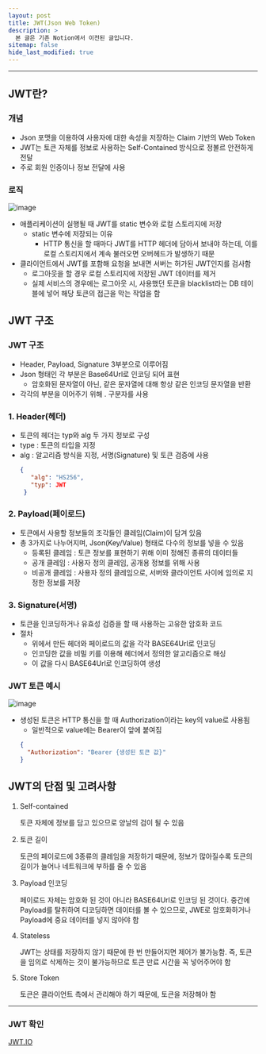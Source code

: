 ```yaml
---
layout: post
title: JWT(Json Web Token)
description: >
  본 글은 기존 Notion에서 이전된 글입니다.
sitemap: false
hide_last_modified: true
---
```


---

## JWT란?

### 개념

- Json 포맷을 이용하여 사용자에 대한 속성을 저장하는 Claim 기반의 Web Token
- JWT는 토큰 자체를 정보로 사용하는 Self-Contained 방식으로 정볼르 안전하게 전달
- 주로 회원 인증이나 정보 전달에 사용

### 로직

![image](https://user-images.githubusercontent.com/68031450/230698782-b58e525e-46d3-4f0c-8177-1ea2ad6f7449.png)

- 애플리케이션이 실행될 때 JWT를 static 변수와 로컬 스토리지에 저장
  - static 변수에 저장되는 이유
    - HTTP 통신을 할 때마다 JWT를 HTTP 헤더에 담아서 보내야 하는데, 이를 로컬 스토리지에서 계속 불러오면 오버헤드가 발생하기 때문
- 클라이언트에서 JWT를 포함해 요청을 보내면 서버는 허가된 JWT인지를 검사함
  - 로그아웃을 할 경우 로컬 스토리지에 저장된 JWT 데이터를 제거
  - 실제 서비스의 경우에는 로그아웃 시, 사용했던 토큰을 blacklist라는 DB 테이블에 넣어 해당 토큰의 접근을 막는 작업을 함

## JWT 구조

### JWT 구조

- Header, Payload, Signature 3부분으로 이루어짐
- Json 형태인 각 부분은 Base64Url로 인코딩 되어 표현
  - 암호화된 문자열이 아닌, 같은 문자열에 대해 항상 같은 인코딩 문자열을 반환
- 각각의 부분을 이어주기 위해 . 구분자를 사용

### 1. Header(헤더)

- 토큰의 헤더는 typ와 alg 두 가지 정보로 구성
- type : 토큰의 타입을 지정
- alg : 알고리즘 방식을 지정, 서명(Signature) 및 토큰 검증에 사용
  ```json
  {
     "alg": "HS256",
     "typ": JWT
   }
  ```

### 2. Payload(페이로드)

- 토큰에서 사용할 정보들의 조각들인 클레임(Claim)이 담겨 있음
- 총 3가지로 나누어지며, Json(Key/Value) 형태로 다수의 정보를 넣을 수 있음
  - 등록된 클레임 : 토큰 정보를 표현하기 위해 이미 정해진 종류의 데이터들
  - 공개 클레임 : 사용자 정의 클레임, 공개용 정보를 위해 사용
  - 비공개 클레임 : 사용자 정의 클레임으로, 서버와 클라이언트 사이에 임의로 지정한 정보를 저장

### 3. Signature(서명)

- 토큰을 인코딩하거나 유효성 검증을 할 때 사용하는 고유한 암호화 코드
- 절차
  - 위에서 만든 헤더와 페이로드의 값을 각각 BASE64Url로 인코딩
  - 인코딩한 값을 비밀 키를 이용해 헤더에서 정의한 알고리즘으로 해싱
  - 이 값을 다시 BASE64Url로 인코딩하여 생성

### JWT 토큰 예시

![image](https://user-images.githubusercontent.com/68031450/230698795-88eded75-85fc-4aea-8a02-badc0840a164.png)

- 생성된 토큰은 HTTP 통신을 할 때 Authorization이라는 key의 value로 사용됨
  - 일반적으로 value에는 Bearer이 앞에 붙여짐
  ```json
  {
    "Authorization": "Bearer {생성된 토큰 값}"
  }
  ```

## JWT의 단점 및 고려사항

1. Self-contained

   토큰 자체에 정보를 담고 있으므로 양날의 검이 될 수 있음

2. 토큰 길이

   토큰의 페이로드에 3종류의 클레임을 저장하기 때문에, 정보가 많아질수록 토큰의 길이가 늘어나 네트워크에 부하를 줄 수 있음

3. Payload 인코딩

   페이로드 자체는 암호화 된 것이 아니라 BASE64Url로 인코딩 된 것이다. 중간에 Payload를 탈취하여 디코딩하면 데이터를 볼 수 있으므로, JWE로 암호화하거나 Payload에 중요 데이터를 넣지 않아야 함

4. Stateless

   JWT는 상태를 저장하지 않기 때문에 한 번 만들어지면 제어가 불가능함.
   즉, 토큰을 임의로 삭제하는 것이 불가능하므로 토큰 만료 시간을 꼭 넣어주어야 함

5. Store Token

   토큰은 클라이언트 측에서 관리해야 하기 때문에, 토큰을 저장해야 함

---

### JWT 확인

[JWT.IO](https://jwt.io/)
